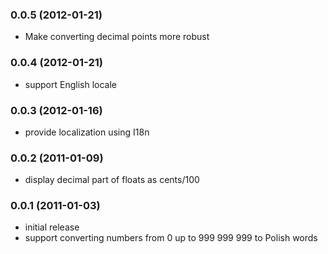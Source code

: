 ### 0.0.5 (2012-01-21)

* Make converting decimal points more robust

### 0.0.4 (2012-01-21)

* support English locale

### 0.0.3 (2012-01-16)

* provide localization using I18n

### 0.0.2 (2011-01-09)

* display decimal part of floats as cents/100

### 0.0.1 (2011-01-03)

* initial release
* support converting numbers from 0 up to 999 999 999 to Polish words
